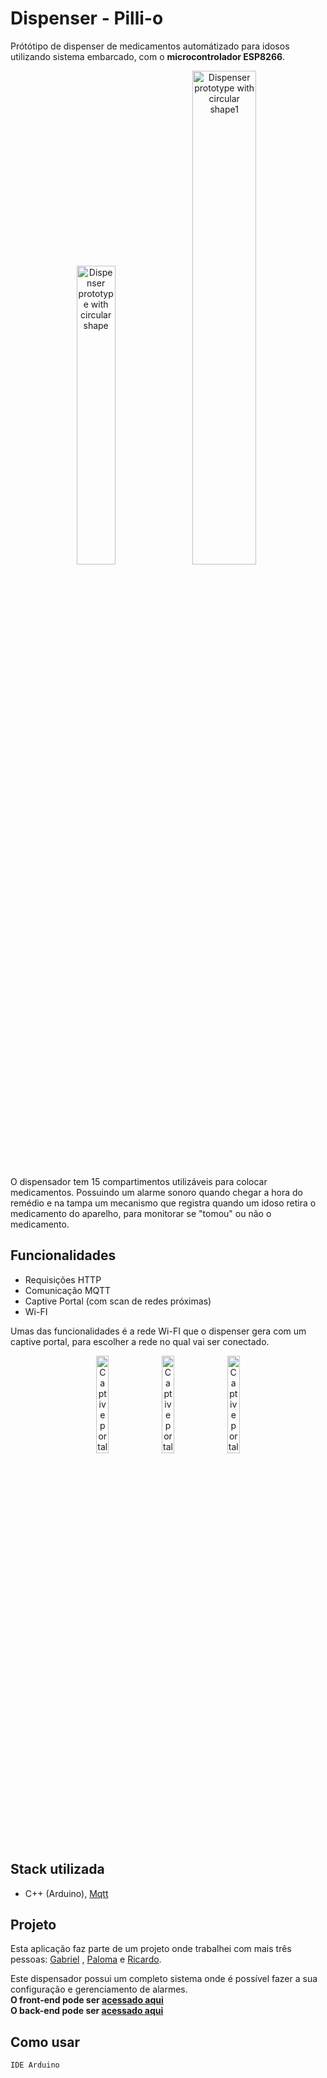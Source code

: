 # Dispenser - Pilli-o

Prótótipo de dispenser de medicamentos automátizado para idosos utilizando sistema embarcado, com o <b>microcontrolador ESP8266</b>.

<p align="center">
  <img
    width="35%"
    alt="Dispenser prototype with circular shape"
    src="https://user-images.githubusercontent.com/56984939/175790549-d4c8776e-41c4-46e5-bc72-2e3f99bc8b58.png"
  >
    <img
    width="45%"
    alt="Dispenser prototype with circular shape1"
    src="https://user-images.githubusercontent.com/92650594/176315004-7bbb2ab9-2b1d-4af0-8b43-3ba619273c4d.jpg"
  >
</p>

O dispensador tem 15 compartimentos utilizáveis para colocar medicamentos. Possuindo um alarme sonoro quando chegar a hora do remédio e na tampa um mecanismo que registra quando um idoso retira o medicamento do aparelho, para monitorar se "tomou" ou não o medicamento.

## Funcionalidades

- Requisições HTTP
- Comunicação MQTT
- Captive Portal (com scan de redes próximas)
- Wi-FI

Umas das funcionalidades é a rede Wi-FI que o dispenser gera com um captive portal, para escolher a rede no qual vai ser conectado.

<p align="center">
  <img
    width="20%"
    alt="Captive portal gerado pelo dispenser"
    src="https://user-images.githubusercontent.com/92650594/176282171-33bf97c8-f6d0-4b97-b263-948cb4191b66.jpeg"
  >
  <img
    width="20%"
    alt="Captive portal gerado pelo dispenser"
    src="https://user-images.githubusercontent.com/92650594/176282166-94d9987a-bf58-441e-99ad-3a0096843b1d.jpeg"
  >
  <img
    width="20%"
    alt="Captive portal gerado pelo dispenser"
    src="https://user-images.githubusercontent.com/92650594/176282155-76dd6458-c1f4-4bdd-a1eb-631ff98f0e92.jpeg"
  >
</p>

## Stack utilizada

- C++ (Arduino), [Mqtt](https://mqtt.org/)

## Projeto
Esta aplicação faz parte de um projeto onde trabalhei com mais três pessoas: [Gabriel](https://github.com/mogba) , [Paloma](https://github.com/Paloma-Marian) e [Ricardo](https://github.com/ricardo-14).

Este dispensador possui um completo sistema onde é possível fazer a sua configuração e gerenciamento de alarmes.<br>
<b>O front-end pode ser [acessado aqui](https://github.com/mogba/pillio)</b><br>
<b>O back-end pode ser [acessado aqui](https://github.com/AdryanR/api-pilli-o)</b><br>


## Como usar
```
IDE Arduino
```
